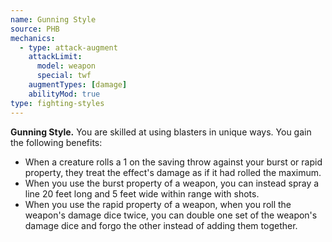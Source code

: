 ```yaml
---
name: Gunning Style
source: PHB
mechanics:
  - type: attack-augment
    attackLimit:
      model: weapon
      special: twf
    augmentTypes: [damage]
    abilityMod: true
type: fighting-styles
---
```

__Gunning Style.__ You are skilled at using blasters in unique ways. You gain the following benefits:
- When a creature rolls a 1 on the saving throw against your burst or rapid property, they treat the effect's damage as if it had rolled the maximum.
- When you use the burst property of a weapon, you can instead spray a line 20 feet long and 5 feet wide within range with shots. 
- When you use the rapid property of a weapon, when you roll the weapon's damage dice twice, you can double one set of the weapon's damage dice and forgo the other instead of adding them together.
